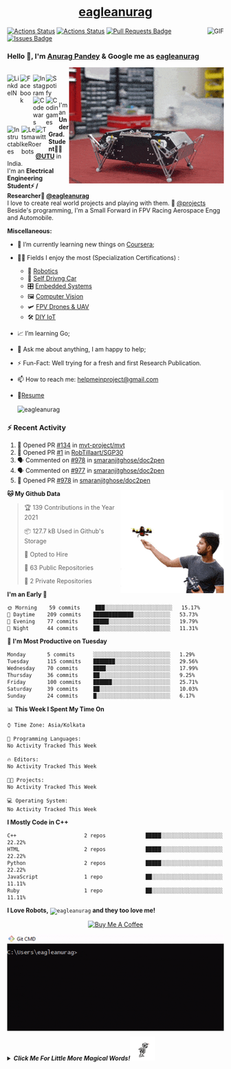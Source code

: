 </div><h1 align="center"><a href="https://eagleanurag.github.io/" target="_blank">eagleanurag</a></h1></div>


<img align="right" alt="GIF" src="https://profile-counter.glitch.me/eagleanurag/count.svg" />


[![Actions Status](https://github.com/eagleanurag/eagleanurag/workflows/wakatime-stats/badge.svg)](https://github.com/eagleanurag/eagleanurag/actions)
[![Actions Status](https://github.com/eagleanurag/eagleanurag/workflows/update-gh-activity/badge.svg)](https://github.com/eagleanurag/eagleanurag/actions)
<a href="https://github.com/eagleanurag/eagleanurag/pulls"><img src="https://img.shields.io/github/issues-pr/eagleanurag/eagleanurag" alt="Pull Requests Badge"/></a>
<a href="https://github.com/eagleanurag/eagleanurag/issues"><img src="https://img.shields.io/github/issues/eagleanurag/eagleanurag" alt="Issues Badge"/></a>

### Hello 👋, I'm [Anurag Pandey](https://eagleanurag.github.io) & Google me as [eagleanurag](https://www.google.com/search?q=eagleanurag)
</a>
<a href="https://eagleanurag.blogspot.com/" target="_blank">
  <img align="right" alt="eagleanurag GIF" src="https://raw.githubusercontent.com/eagleanurag/eagleanurag/master/img/doggo%20jumps.gif" />
</a>

<br/>


<a href="https://www.linkedin.com/in/eagleanurag" target="_blank">
  <img align="left" alt="LinkdeIN" width="30px" src="https://cdn-icons-png.flaticon.com/512/174/174857.png" />
</a>
<a href="https://www.facebook.com/eagleanurag" target="_blank">
  <img align="left" alt="Facebook" width="30px" src="https://upload.wikimedia.org/wikipedia/commons/thumb/c/cd/Facebook_logo_%28square%29.png/600px-Facebook_logo_%28square%29.png" />
</a>
<a href="https://www.instagram.com/eagleanurag" target="_blank">
  <img align="left" alt="Instagram" width="30px" src="https://upload.wikimedia.org/wikipedia/commons/thumb/a/a5/Instagram_icon.png/600px-Instagram_icon.png?20200512141346" />
</a>
<a href="https://open.spotify.com/user/11147618695?si=zZFn6uAGRLyoU02lsG50GA" target="_blank">
  <img align="left" alt="Spotify" width="30px" src="https://upload.wikimedia.org/wikipedia/commons/thumb/8/84/Spotify_icon.svg/512px-Spotify_icon.svg.png" />
</a>
<a href="https://www.codewars.com/users/eagleanurag" target="_blank">
  <img align="left" alt="Codewars" width="30px" src="https://assets-global.website-files.com/62462834c60df92621c6b5be/62462c29f3165b55ea6255ea_light-text-logo-vertical.svg" />
</a>
<a href="https://www.codingame.com/profile/452b06c872f9773a58e7abff97b738a98661992" target="_blank">
  <img align="left" alt="Codingames" width="30px" src="https://iconape.com/wp-content/png_logo_vector/codingame.png" />
</a> 
<a href="https://www.instructables.com/member/eagleanurag/" target="_blank">
  <img align="left" alt="Instructables" width="33px" src="https://user-images.githubusercontent.com/22770735/91797357-fa05cb80-ec3f-11ea-80ff-85239441e1a0.png" />
</a> 
<a href="https://www.robotshop.com/community/user/eagleanurag" target="_blank">
  <img align="left" alt="LetsmakeRobots" width="33px" src="https://user-images.githubusercontent.com/22770735/91797699-d55e2380-ec40-11ea-9435-c24537e613b0.png" />
</a> 
<a >
  <img align="left" alt="Twitter" width="30px" src="https://upload.wikimedia.org/wikipedia/commons/thumb/4/4f/Twitter-logo.svg/512px-Twitter-logo.svg.png?20211104142029" />
</a>


<br /> <br />

I'm an **Under Grad. Student👨‍🎓 [@UTU](https://uktech.ac.in/)** in India. <br />
I'm an **Electrical Engineering Student⚡ / Researcher🤿 [@eagleanurag](https://www.eagleanurag.blogspot.com)**  <br />
I love to create real world projects and playing with them.  📢 [@projects](https://instagram.com/eagleanurag)  <br />
Beside's programming, I'm a Small Forward in FPV Racing Aerospace Engg and Automobile. <br />



  
**Miscellaneous:**
- 📖 I’m currently learning new things on [Coursera](https://www.coursera.org);
- 🤹🏽 Fields I enjoy the most (Specialization Certifications) :
  - 🤖 [Robotics](https://coursera.org/share/a237c8f82d157c1a3c5cd601e1da855f) 
  - 🚜 [Self Drivng Car](https://coursera.org/share/402fe3487673e5484084007a7bb66602)
  - 🎛  [Embedded Systems](https://coursera.org/share/d6b710bd5043dc3297f2f40473d0d4e1)
  - 🖼 [Computer Vision](https://coursera.org/share/60f858b3923d6089999b77303599f758)
  - 🛩️ [FPV Drones & UAV]()
  - 🛠 [DIY IoT](https://coursera.org/share/6db505a2616af40dca190c56600b7e13)
- 📈 I’m learning Go;
- 💬 Ask me about anything, I am happy to help;
- ⚡️ Fun-Fact: Well trying for a fresh and first Research Publication.
- 📫 How to reach me: <helpmeinproject@gmail.com>
- 📝[Resume](https://github.com/eagleanurag/eagleanurag.github.io/raw/master/res/resume_jan20_eng.pdf)

 
  <img align="center" alt="eagleanurag" src="https://user-images.githubusercontent.com/22770735/94174166-91161a00-feb2-11ea-9d4c-bd1ec230f5a0.gif" />

 
 

### :zap: Recent Activity

<!--START_SECTION:activity-->
1. 💪 Opened PR [#134](https://github.com/mvt-project/mvt/pull/134) in [mvt-project/mvt](https://github.com/mvt-project/mvt)
2. 💪 Opened PR [#1](https://github.com/RobTillaart/SGP30/pull/1) in [RobTillaart/SGP30](https://github.com/RobTillaart/SGP30)
3. 🗣 Commented on [#978](https://github.com/smaranjitghose/doc2pen/issues/978) in [smaranjitghose/doc2pen](https://github.com/smaranjitghose/doc2pen)
4. 🗣 Commented on [#977](https://github.com/smaranjitghose/doc2pen/issues/977) in [smaranjitghose/doc2pen](https://github.com/smaranjitghose/doc2pen)
5. 💪 Opened PR [#978](https://github.com/smaranjitghose/doc2pen/pull/978) in [smaranjitghose/doc2pen](https://github.com/smaranjitghose/doc2pen)
<!--END_SECTION:activity-->

</a>
<a href="https://coursera.org/share/161ae3ce943f2ef62458cb811910ff07" target="_blank">
  <img align="right" alt="GIF" src="https://raw.githubusercontent.com/eagleanurag/eagleanurag/master/img/metyro.gif" />
</a>

<!--START_SECTION:waka-->
**🐱 My Github Data** 

> 🏆 139 Contributions in the Year 2021
 > 
> 📦 127.7 kB Used in Github's Storage 
 > 
> 💼 Opted to Hire
 > 
> 📜 63 Public Repositories 
 > 
> 🔑 2 Private Repositories  
 > 
**I'm an Early 🐤** 

```text
🌞 Morning    59 commits     ███░░░░░░░░░░░░░░░░░░░░░░   15.17% 
🌆 Daytime    209 commits    █████████████░░░░░░░░░░░░   53.73% 
🌃 Evening    77 commits     █████░░░░░░░░░░░░░░░░░░░░   19.79% 
🌙 Night      44 commits     ██░░░░░░░░░░░░░░░░░░░░░░░   11.31%

```
📅 **I'm Most Productive on Tuesday** 

```text
Monday       5 commits      ░░░░░░░░░░░░░░░░░░░░░░░░░   1.29% 
Tuesday      115 commits    ███████░░░░░░░░░░░░░░░░░░   29.56% 
Wednesday    70 commits     ████░░░░░░░░░░░░░░░░░░░░░   17.99% 
Thursday     36 commits     ██░░░░░░░░░░░░░░░░░░░░░░░   9.25% 
Friday       100 commits    ██████░░░░░░░░░░░░░░░░░░░   25.71% 
Saturday     39 commits     ██░░░░░░░░░░░░░░░░░░░░░░░   10.03% 
Sunday       24 commits     █░░░░░░░░░░░░░░░░░░░░░░░░   6.17%

```


📊 **This Week I Spent My Time On** 

```text
⌚︎ Time Zone: Asia/Kolkata

💬 Programming Languages: 
No Activity Tracked This Week

🔥 Editors: 
No Activity Tracked This Week

🐱‍💻 Projects: 
No Activity Tracked This Week

💻 Operating System: 
No Activity Tracked This Week

```

**I Mostly Code in C++** 

```text
C++                      2 repos             █████░░░░░░░░░░░░░░░░░░░░   22.22% 
HTML                     2 repos             █████░░░░░░░░░░░░░░░░░░░░   22.22% 
Python                   2 repos             █████░░░░░░░░░░░░░░░░░░░░   22.22% 
JavaScript               1 repo              ██░░░░░░░░░░░░░░░░░░░░░░░   11.11% 
Ruby                     1 repo              ██░░░░░░░░░░░░░░░░░░░░░░░   11.11%

```



<!--END_SECTION:waka-->






**I Love Robots,** <code><img height="45" alt=eagleanurag src="https://fcit.usf.edu/matrix/wp-content/uploads/2017/01/DanceBot-3-LG.gif" /></code> **and they too love me!**




<p align="center">
<a href="https://www.buymeacoffee.com/eagleanurag" target="_blank"><img src="https://cdn.buymeacoffee.com/buttons/default-red.png" alt="Buy Me A Coffee" height="40" width="170" ></a>
</p>


  <img align="center" alt="eagleanurag GIF" src="https://raw.githubusercontent.com/eagleanurag/eagleanurag/master/img/eaglecmd.gif" />



***<details><summary>Click Me For Little More Magical Words!<img height="55" alt="GIF" src="https://raw.githubusercontent.com/eagleanurag/eagleanurag/master/img/robotdance.gif" /></summary>***

  So from the very beginning, I was a bit passionate about robotics related stuff 
  and always wanted to be an Engineer in Defence Services. I love Drones and UAV, 
  as flying FPV Racing Drones is my Hobby. I remember I made nearly hundreds of 
  Electronics, Electrical, Programming, Robotics, Mechanical subjects based projects
  from myself and also for Final Year Students of Engineering. 

  -----

  Professionally I-m good in Arduino Programming and Open-Source Hardware Development. 
  Familiar with the electrical system of two/four-wheel Vehicle. Being FPV pilot I know
  about Drone-UAV Design, Manufacturing and Aeromodeling.


<img align="left" alt="GIF" src="https://raw.githubusercontent.com/eagleanurag/eagleanurag/master/img/ind.gif" />
<img height="225" align="center" alt="GIF" src="https://user-images.githubusercontent.com/22770735/91841125-6fd55b80-ec6f-11ea-93e2-eaeeeab3a512.gif" />
<img align="right" alt="GIF" src="https://raw.githubusercontent.com/eagleanurag/eagleanurag/master/img/ind.gif" />
</details>
